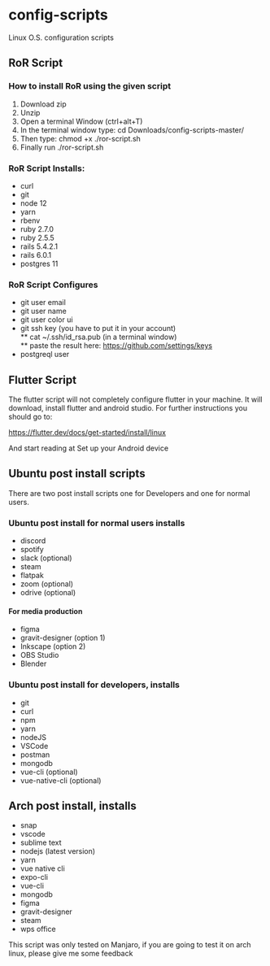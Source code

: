 # config-scripts
Linux O.S. configuration scripts

## RoR Script

### How to install RoR using the given script
1. Download zip
2. Unzip
3. Open a terminal Window (ctrl+alt+T)
4. In the terminal window type: cd Downloads/config-scripts-master/
5. Then type: chmod +x ./ror-script.sh
6. Finally run ./ror-script.sh

### RoR Script Installs:
* curl
* git
* node 12
* yarn
* rbenv
* ruby 2.7.0
* ruby 2.5.5
* rails 5.4.2.1
* rails 6.0.1
* postgres 11

### RoR Script Configures
* git user email
* git user name
* git user color ui
* git ssh key (you have to put it in your account) <br/>
  ** cat ~/.ssh/id_rsa.pub (in a terminal window) <br/>
  ** paste the result here: https://github.com/settings/keys <br/>
* postgreql user

## Flutter Script
The flutter script will not completely configure flutter in your machine. It will download, install flutter and android studio. For further instructions you should go to:

https://flutter.dev/docs/get-started/install/linux

And start reading at Set up your Android device

## Ubuntu post install scripts
There are two post install scripts one for Developers and one for normal users.
### Ubuntu post install for normal users installs
* discord
* spotify
* slack (optional)
* steam
* flatpak
* zoom (optional)
* odrive (optional)

#### For media production
* figma
* gravit-designer (option 1)
* Inkscape (option 2)
* OBS Studio
* Blender

### Ubuntu post install for developers, installs
* git
* curl
* npm
* yarn
* nodeJS
* VSCode
* postman
* mongodb
* vue-cli (optional)
* vue-native-cli (optional)

## Arch post install, installs
* snap
* vscode
* sublime text
* nodejs (latest version)
* yarn
* vue native cli
* expo-cli
* vue-cli
* mongodb
* figma
* gravit-designer
* steam
* wps office

This script was only tested on Manjaro, if you are going to test it on arch linux, please give me some feedback
